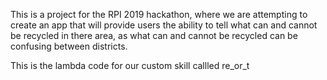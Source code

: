 This is a project for the RPI 2019 hackathon, where we are attempting to create an app that will provide users the ability to tell
what can and cannot be recycled in there area, as what can and cannot be recycled can be confusing between districts.

This is the lambda code for our custom skill callled re_or_t

